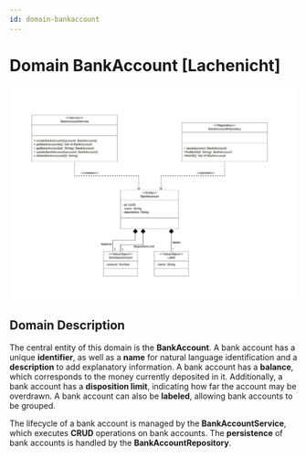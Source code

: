 ```yaml
---
id: domain-bankaccount
---
```


# Domain BankAccount [Lachenicht]

![Domain BankAccount](../../figures/design/domain_bankaccount.svg)

## Domain Description


The central entity of this domain is the **BankAccount**. A bank account has a unique **identifier**, as well as a **name** for natural language identification and a **description** to add explanatory information.
A bank account has a **balance**, which corresponds to the money currently deposited in it.
Additionally, a bank account has a **disposition limit**, indicating how far the account may be overdrawn.
A bank account can also be **labeled**, allowing bank accounts to be grouped.

The lifecycle of a bank account is managed by the **BankAccountService**, which executes **CRUD** operations on bank accounts.
The **persistence** of bank accounts is handled by the **BankAccountRepository**.
